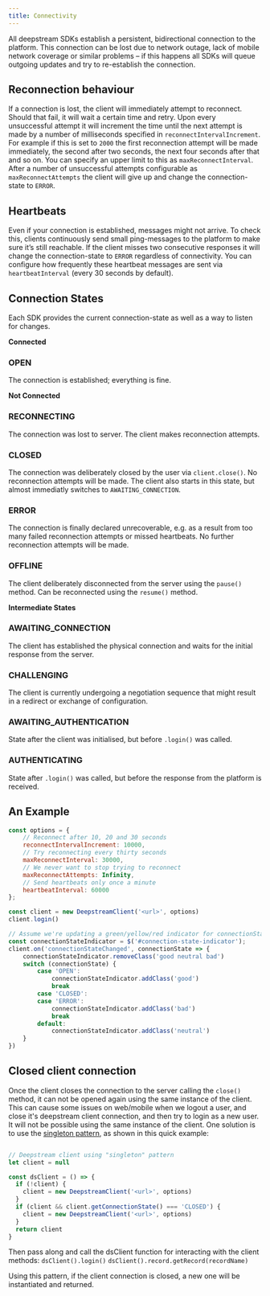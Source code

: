 ```yaml
---
title: Connectivity
---
```


All deepstream SDKs establish a persistent, bidirectional connection to the platform. This connection can be lost due to network outage, lack of mobile network coverage or similar problems – if this happens all SDKs will queue outgoing updates and try to re-establish the connection.

##  Reconnection behaviour
If a connection is lost, the client will immediately attempt to reconnect. Should that fail, it will wait a certain time and retry. Upon every unsuccessful attempt it will increment the time until the next attempt is made by a number of milliseconds specified in `reconnectIntervalIncrement`. For example if this is set to `2000` the first reconnection attempt will be made immediately, the second after two seconds, the next four seconds after that and so on. You can specify an upper limit to this as `maxReconnectInterval`. After a number of unsuccessful attempts configurable as `maxReconnectAttempts` the client will give up and change the connection-state to `ERROR`.

## Heartbeats
Even if your connection is established, messages might not arrive. To check this, clients continuously send small ping-messages to the platform to make sure it’s still reachable. If the client misses two consecutive responses it will change the connection-state to `ERROR` regardless of connectivity. You can configure how frequently these heartbeat messages are sent via `heartbeatInterval` (every 30 seconds by default).

## Connection States
Each SDK provides the current connection-state as well as a way to listen for changes.

__Connected__

### OPEN
The connection is established; everything is fine.

__Not Connected__

### RECONNECTING
The connection was lost to server. The client makes reconnection attempts.

### CLOSED
The connection was deliberately closed by the user via `client.close()`. No reconnection attempts will be made. The client also starts in this state, but almost immediatly switches to `AWAITING_CONNECTION`.

### ERROR
The connection is finally declared unrecoverable, e.g. as a result from too many failed reconnection attempts or missed heartbeats. No further reconnection attempts will be made.

### OFFLINE
The client deliberately  disconnected from the server using the `pause()` method. Can be reconnected using the `resume()` method.

__Intermediate States__

### AWAITING_CONNECTION
The client has established the physical connection and waits for the initial response from the server.

### CHALLENGING
The client is currently undergoing a negotiation sequence that might result in a redirect or exchange of configuration.

### AWAITING_AUTHENTICATION
State after the client was initialised, but before `.login()` was called.

### AUTHENTICATING
State after `.login()` was called, but before the response from the platform is received.

## An Example

```javascript
const options = {
    // Reconnect after 10, 20 and 30 seconds
    reconnectIntervalIncrement: 10000,
    // Try reconnecting every thirty seconds
    maxReconnectInterval: 30000,
    // We never want to stop trying to reconnect
    maxReconnectAttempts: Infinity,
    // Send heartbeats only once a minute
    heartbeatInterval: 60000
};

const client = new DeepstreamClient('<url>', options)
client.login()

// Assume we're updating a green/yellow/red indicator for connectionState with jQuery
const connectionStateIndicator = $('#connection-state-indicator');
client.on('connectionStateChanged', connectionState => {
    connectionStateIndicator.removeClass('good neutral bad')
    switch (connectionState) {
        case 'OPEN':
            connectionStateIndicator.addClass('good')
            break
        case 'CLOSED':
        case 'ERROR':
            connectionStateIndicator.addClass('bad')
            break
        default:
            connectionStateIndicator.addClass('neutral')
    }
})
```

## Closed client connection

Once the client closes the connection to the server calling the `close()` method, it can not be opened again using the same instance of the client. This can cause some issues on web/mobile when we logout a user, and close it's deepstream client connection, and then try to login as a new user. It will not be possible using the same instance of the client. One solution is to use the [singleton pattern](https://en.wikipedia.org/wiki/Singleton_pattern), as shown in this quick example:

```javascript

// Deepstream client using "singleton" pattern
let client = null

const dsClient = () => {
  if (!client) {
    client = new DeepstreamClient('<url>', options)
  }
  if (client && client.getConnectionState() === 'CLOSED') {
    client = new DeepstreamClient('<url>', options)
  }
  return client
}
```

Then pass along and call the dsClient function for interacting with the client methods:
 `dsClient().login()`
  `dsClient().record.getRecord(recordName)`

Using this pattern, if the client connection is closed, a new one will be instantiated and returned.

